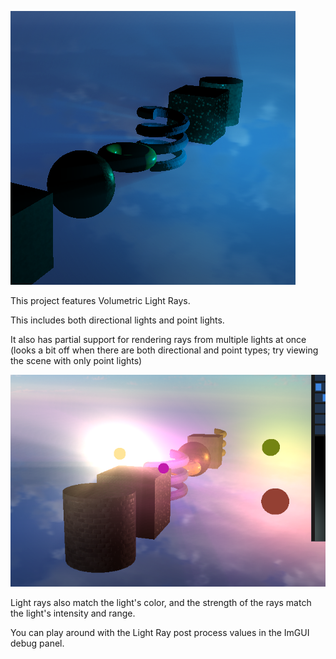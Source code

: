 ![alt text](image.png)

This project features Volumetric Light Rays.

This includes both directional lights and point lights.

It also has partial support for rendering rays from multiple lights at once (looks a bit off when there are both directional and point types; try viewing the scene with only point lights)

![alt text](image-1.png)

Light rays also match the light's color, and the strength of the rays match the light's intensity and range. 

You can play around with the Light Ray post process values in the ImGUI debug panel.